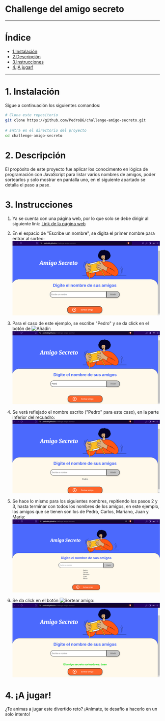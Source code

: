 # Challenge del amigo secreto

----------------------------  

# Índice
- [1.Instalación](#1-Instalación)
- [2.Descripción](#2-Descripción)
- [3.Instrucciones](#3-Instrucciones)
- [4.¡A jugar!](#4-A-jugar-)

----------------------------               

# 1. Instalación
Sigue a continuación los siguientes comandos:

```bash
# Clona este repositorio
git clone https://github.com/PedroB6/challenge-amigo-secreto.git

# Entra en el directorio del proyecto
cd challenge-amigo-secreto

```

# 2. Descripción

El propósito de este proyecto fue aplicar los conocimento en lógica de programación con JavaScript para listar varios nombres de amigos, poder sortearlos y solo mostrar en pantalla uno, en el siguiente apartado se detalla el paso a paso.

# 3. Instrucciones

1. Ya se cuenta con una página web, por lo que solo se debe dirigir al siguiente link: 
[Link de la página web](https://pedrob6.github.io/juego-secreto/)

2. En el espacio de "Escribe un nombre", se digita el primer nombre para entrar al sorteo:
![Primer paso](./assets/captura-1.PNG)

4. Para el caso de este ejemplo, se escribe "Pedro" y se da click en el botón de ![Añadir](https://img.shields.io/badge/Añadir-C4C4C4):
![Segundo paso](./assets/captura-2.PNG)

5. Se verá reflejado el nombre escrito ("Pedro" para este caso), en la parte inferior del recuadro:
![Tercer paso](./assets/captura-3.PNG)

6. Se hace lo mismo para los siguientes nombres, repitiendo los pasos 2 y 3, hasta terminar con todos los nombres de los amigos, en este ejemplo, los amigos que se tienen son los de Pedro, Carlos, Mariano, Juan y Maria:
![Cuarto paso](./assets/captura-4.PNG)

7. Se da click en el botón  ![Sortear amigo](https://img.shields.io/badge/Sortear%20Amigo-fe652b):
![Quinto paso](./assets/captura-5.PNG)



# 4. ¡A jugar!

¿Te animas a jugar este divertido reto?
¡Anímate, te desafio a hacerlo en un solo intento!

